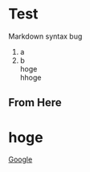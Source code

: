 # Test
Markdown syntax bug
1. a
2. b <br>
hoge<br>
hhoge<br>
## From Here
# hoge
[Google](https://google.com)
